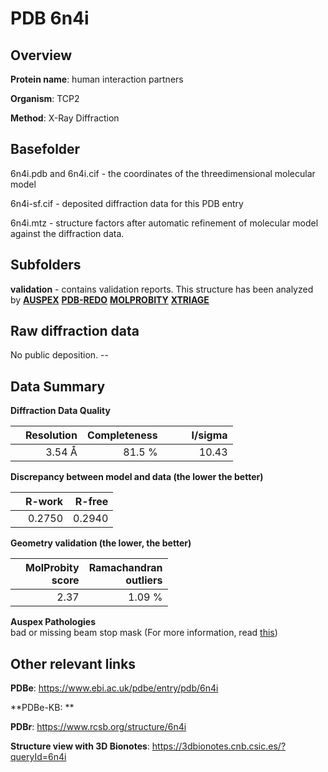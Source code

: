 # PDB 6n4i

## Overview

**Protein name**: human interaction partners

**Organism**: TCP2

**Method**: X-Ray Diffraction



## Basefolder

6n4i.pdb and 6n4i.cif - the coordinates of the threedimensional molecular model

6n4i-sf.cif - deposited diffraction data for this PDB entry

6n4i.mtz - structure factors after automatic refinement of molecular model against the diffraction data.

## Subfolders





**validation** - contains validation reports. This structure has been analyzed by [**AUSPEX**](https://github.com/thorn-lab/coronavirus_structural_task_force/tree/master/pdb/human_interaction_partners/TCP2/6n4i/validation/auspex) [**PDB-REDO**](https://github.com/thorn-lab/coronavirus_structural_task_force/tree/master/pdb/human_interaction_partners/TCP2/6n4i/validation/pdb-redo) [**MOLPROBITY**](https://github.com/thorn-lab/coronavirus_structural_task_force/tree/master/pdb/human_interaction_partners/TCP2/6n4i/validation/molprobity) [**XTRIAGE**](https://github.com/thorn-lab/coronavirus_structural_task_force/blob/master/pdb/human_interaction_partners/TCP2/6n4i/validation/Xtriage_output.log)  



## Raw diffraction data

No public deposition. --<br> 

## Data Summary
**Diffraction Data Quality**

|   | Resolution | Completeness| I/sigma |
|---|-------------:|----------------:|--------------:|
|   |3.54 Å|81.5  %|<img width=50/>10.43|

**Discrepancy between model and data (the lower the better)**

|   | **R-work**| **R-free**   
|---|-------------:|----------------:|           
||  0.2750|  0.2940|

**Geometry validation (the lower, the better)**

|   |**MolProbity<br>score**| **Ramachandran<br>outliers** 
|---|-------------:|----------------:|
||  2.37|  1.09 %|

**Auspex Pathologies**<br> bad or missing beam stop mask (For more information, read [this](https://github.com/thorn-lab/coronavirus_structural_task_force/blob/master/pdb/human_interaction_partners/TCP2/6n4i/validation/auspex/6n4i_auspex_comments.txt))

 



## Other relevant links 
**PDBe**:  https://www.ebi.ac.uk/pdbe/entry/pdb/6n4i

**PDBe-KB: ** 
 
**PDBr**: https://www.rcsb.org/structure/6n4i 

**Structure view with 3D Bionotes**: https://3dbionotes.cnb.csic.es/?queryId=6n4i

